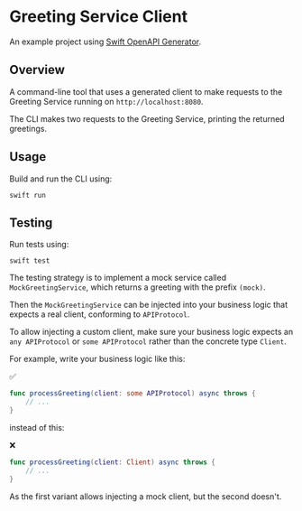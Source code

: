 # Greeting Service Client

An example project using [Swift OpenAPI Generator](https://github.com/apple/swift-openapi-generator).

## Overview

A command-line tool that uses a generated client to make requests to the Greeting Service running on `http://localhost:8080`. 

The CLI makes two requests to the Greeting Service, printing the returned greetings.

## Usage

Build and run the CLI using:

```
swift run
```

## Testing

Run tests using:

```
swift test
```

The testing strategy is to implement a mock service called `MockGreetingService`, which returns a greeting with the prefix `(mock)`.

Then the `MockGreetingService` can be injected into your business logic that expects a real client, conforming to `APIProtocol`.

To allow injecting a custom client, make sure your business logic expects an `any APIProtocol` or `some APIProtocol` rather than the concrete type `Client`.

For example, write your business logic like this:

✅
```swift
func processGreeting(client: some APIProtocol) async throws {
    // ...
}
```

instead of this:

❌
```swift
func processGreeting(client: Client) async throws {
    // ...
}
```

As the first variant allows injecting a mock client, but the second doesn't.
